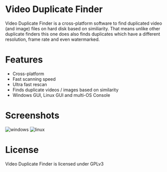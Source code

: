 # Video Duplicate Finder
Video Duplicate Finder is a cross-platform software to find duplicated video (and image) files on hard disk based on similiarity. That means unlike other duplicate finders this one does also finds duplicates which have a different resolution, frame rate and even watermarked.

# Features
- Cross-platform
- Fast scanning speed
- Ultra fast rescan
- Finds duplicate videos / images based on similarity
- Windows GUI, Linux GUI and multi-OS Console

# Screenshots
![windows](https://user-images.githubusercontent.com/46010672/50975469-97e5d900-14e5-11e9-9aba-5a843546ac2c.jpg)
![linux](https://user-images.githubusercontent.com/46010672/50975476-9e745080-14e5-11e9-8332-b0ac816458f4.jpg)


# License
Video Duplicate Finder is licensed under GPLv3
